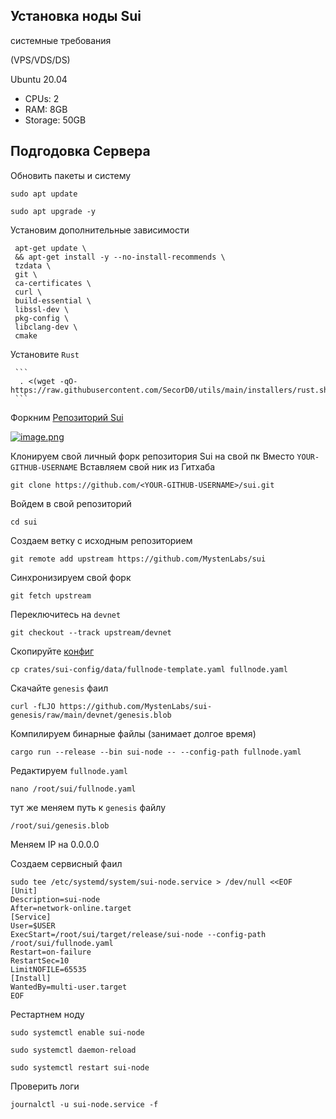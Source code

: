 ## Установка ноды Sui

  системные требования
 
  (VPS/VDS/DS) 
  
   Ubuntu 20.04
   
   - CPUs: 2
   - RAM: 8GB
   - Storage: 50GB
   
   
## Подгодовка Сервера
  
   Обновить пакеты и систему

  ```
  sudo apt update 
  ```
    
  ``` 
  sudo apt upgrade -y
  ```
   

   Установим дополнительные зависимости

   ```
    apt-get update \
    && apt-get install -y --no-install-recommends \
    tzdata \
    git \
    ca-certificates \
    curl \
    build-essential \
    libssl-dev \
    pkg-config \
    libclang-dev \
    cmake 
  ```
    
   Установите ```Rust```
    
     ```
      . <(wget -qO- https://raw.githubusercontent.com/SecorD0/utils/main/installers/rust.sh)
     ```
   
    
     
  Форкним [Репозиторий Sui](https://github.com/MystenLabs/sui)
  
  
  [![image.png](https://i.postimg.cc/gkMwLbjP/image.png)](https://postimg.cc/crn1PjfD)
  
  
Клонируем свой личный форк репозитория Sui на свой пк 
Вместо ```YOUR-GITHUB-USERNAME``` Вставляем свой ник из Гитхаба
  
 ```
 git clone https://github.com/<YOUR-GITHUB-USERNAME>/sui.git
 ```
 
 Войдем в свой репозиторий
 
 ```
 cd sui
 ```
 
 Создаем ветку с исходным репозиторием
 
 ```
 git remote add upstream https://github.com/MystenLabs/sui
 ```
 
 Синхронизируем свой форк
 
 ```
 git fetch upstream
 ```
 
 Переключитесь на ```devnet```
 
 ```
 git checkout --track upstream/devnet
 ```
 
 Скопируйте [конфиг](https://github.com/MystenLabs/sui/blob/main/crates/sui-config/data/fullnode-template.yaml) 
  
 ```
 cp crates/sui-config/data/fullnode-template.yaml fullnode.yaml
 ```
 
 Скачайте  ```genesis``` фаил
 
 ```
 curl -fLJO https://github.com/MystenLabs/sui-genesis/raw/main/devnet/genesis.blob
 ```
 
Компилируем бинарные файлы (занимает долгое время) 
 
 ```
cargo run --release --bin sui-node -- --config-path fullnode.yaml
 ```

Редактируем ```fullnode.yaml```

```
nano /root/sui/fullnode.yaml
```
 
тут же меняем путь к ```genesis``` файлу 

```/root/sui/genesis.blob```

Меняем IP на 0.0.0.0

Создаем сервисный фаил

```
sudo tee /etc/systemd/system/sui-node.service > /dev/null <<EOF 
[Unit] 
Description=sui-node 
After=network-online.target 
[Service] 
User=$USER
ExecStart=/root/sui/target/release/sui-node --config-path /root/sui/fullnode.yaml
Restart=on-failure 
RestartSec=10 
LimitNOFILE=65535
[Install] 
WantedBy=multi-user.target 
EOF
```

Рестартнем ноду

```
sudo systemctl enable sui-node
```
```
sudo systemctl daemon-reload 
```
```
sudo systemctl restart sui-node
```

Проверить логи
```
journalctl -u sui-node.service -f
```













 


 


   


    
   

